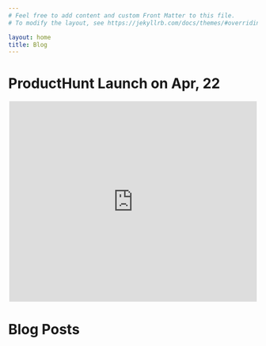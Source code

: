 ```yaml
---
# Feel free to add content and custom Front Matter to this file.
# To modify the layout, see https://jekyllrb.com/docs/themes/#overriding-theme-defaults

layout: home
title: Blog
---
```

<script src="https://unpkg.com/@codersrank/summary@0.9.13/codersrank-summary.min.js" async></script>
<codersrank-summary username="t0ha"></codersrank-summary>

# ProductHunt Launch on Apr, 22

<div style="width: 100%; display: flex; justify-content: center;">
<iframe style="border: none; display: flex;" src="https://cards.producthunt.com/cards/products/1049540" width="500" height="405" frameborder="0" scrolling="no" allowfullscreen></iframe>
</div>

# Blog Posts


